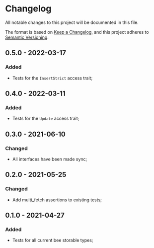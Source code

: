 # Changelog

All notable changes to this project will be documented in this file.

The format is based on [Keep a Changelog](https://keepachangelog.com/en/1.0.0/),
and this project adheres to [Semantic Versioning](https://semver.org/spec/v2.0.0.html).

<!-- ## Unreleased - YYYY-MM-DD

### Added

### Changed

- Update dependencies;

### Deprecated

### Removed

### Fixed

### Security -->

## 0.5.0 - 2022-03-17

### Added

- Tests for the `InsertStrict` access trait;

## 0.4.0 - 2022-03-11

### Added

- Tests for the `Update` access trait;

## 0.3.0 - 2021-06-10

### Changed

- All interfaces have been made sync;

## 0.2.0 - 2021-05-25

### Changed

- Add multi_fetch assertions to existing tests;

## 0.1.0 - 2021-04-27

### Added

- Tests for all current bee storable types;

